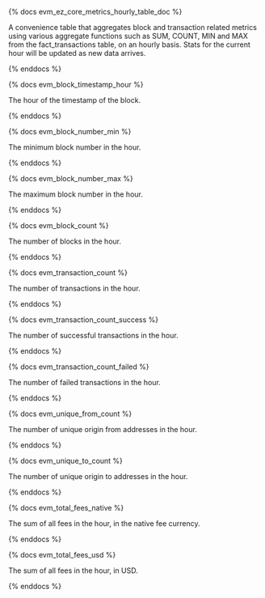{% docs evm_ez_core_metrics_hourly_table_doc %}

A convenience table that aggregates block and transaction related metrics using various aggregate functions such as SUM, COUNT, MIN and MAX from the fact_transactions table, on an hourly basis. Stats for the current hour will be updated as new data arrives.

{% enddocs %}

{% docs evm_block_timestamp_hour %}

The hour of the timestamp of the block.

{% enddocs %}

{% docs evm_block_number_min %}

The minimum block number in the hour.

{% enddocs %}

{% docs evm_block_number_max %}

The maximum block number in the hour.

{% enddocs %}

{% docs evm_block_count %}

The number of blocks in the hour.

{% enddocs %}

{% docs evm_transaction_count %}

The number of transactions in the hour.

{% enddocs %}

{% docs evm_transaction_count_success %}

The number of successful transactions in the hour.

{% enddocs %}

{% docs evm_transaction_count_failed %}

The number of failed transactions in the hour.

{% enddocs %}

{% docs evm_unique_from_count %}

The number of unique origin from addresses in the hour.

{% enddocs %}

{% docs evm_unique_to_count %}

The number of unique origin to addresses in the hour.

{% enddocs %}

{% docs evm_total_fees_native %}

The sum of all fees in the hour, in the native fee currency.

{% enddocs %}

{% docs evm_total_fees_usd %}

The sum of all fees in the hour, in USD.

{% enddocs %}